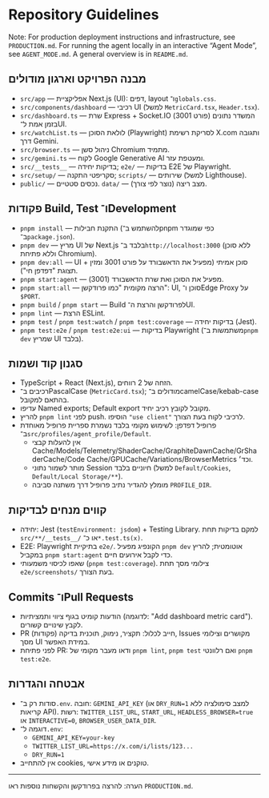 # Repository Guidelines

Note: For production deployment instructions and infrastructure, see `PRODUCTION.md`. For running the agent locally in an interactive “Agent Mode”, see `AGENT_MODE.md`. A general overview is in `README.md`.

## מבנה הפרויקט וארגון מודולים
- `src/app` — אפליקציית Next.js (UI): דפים, layout ו־`globals.css`.
- `src/components/dashboard` — רכיבי UI (למשל `MetricCard.tsx`, `Header.tsx`).
- `src/dashboard.ts` — שרת Express + Socket.IO (פורט 3001) המשדר נתונים בזמן אמת ל־UI.
- `src/watchList.ts` — לולאת הסוכן (Playwright) לסריקת רשימת X.com ותגובה דרך Gemini.
- `src/browser.ts` — ניהול סשן Chromium מתמיד.
- `src/gemini.ts` — לקוח Google Generative AI ומעטפת עזר.
- `src/__tests__` — בדיקות יחידה; `e2e/` — בדיקות E2E של Playwright.
- `src/setup/` — סקריפטי התקנה; `scripts/` — שירותים (למשל Lighthouse).
- `public/` — נכסים סטטיים. `data/` — מצב ריצה (נוצר לפי צורך).

## פקודות Build, Test ו־Development
- `pnpm install` — התקנת חבילות (להשתמש ב־pnpm כפי שמוגדר ב־`package.json`).
- `pnpm dev` — מריץ UI של Next.js בלבד ב־`http://localhost:3000` (ללא סוכן וללא פתיחת Chromium).
- `pnpm dev:all` — UI + סוכן אמיתי (מפעיל את הדאשבורד על פורט 3001 ומזין תצוגת "דפדפן חי").
- `pnpm start:agent` — מפעיל את הסוכן ואת שרת הדאשבורד (3001).
- `pnpm start:all` — הרצה מקומית "כמו פרודקשן": UI, סוכן ו־Edge Proxy על `$PORT`.
- `pnpm build` / `pnpm start` — Build לפרודקשן והרצת ה־UI.
- `pnpm lint` — הרצת ESLint.
- `pnpm test` / `pnpm test:watch` / `pnpm test:coverage` — בדיקות יחידה (Jest).
- `pnpm test:e2e` / `pnpm test:e2e:ui` — בדיקות Playwright (משתמשות ב־`pnpm dev` שמריץ UI בלבד).

## סגנון קוד ושמות
- TypeScript + React (Next.js), הזחה של 2 רווחים.
- רכיבים ב־PascalCase (`MetricCard.tsx`); מודולים ב־camelCase/‏kebab-case בהתאם למקובל.
- עדיפו Named exports; Default export מקובל לקובץ רכיב יחיד.
- להריץ `pnpm lint` לפני push. הוסיפו `"use client"` לרכיבי לקוח בעת הצורך.
- פרופיל דפדפן: לשימוש מקומי בלבד נשמרת ספריית פרופיל מאוחדת ב־`src/profiles/agent_profile/Default`.
  - אין להעלות קבצי Cache/Models/Telemetry/ShaderCache/GraphiteDawnCache/GrShaderCache/Code Cache/GPUCache/Variations/BrowserMetrics וכד׳.
  - מותר לשמור נתוני Session חיוניים בלבד (למשל `Default/Cookies`, `Default/Local Storage/**`).
  - מומלץ להגדיר נתיב פרופיל דרך משתנה סביבה `PROFILE_DIR`.

## קווים מנחים לבדיקות
- יחידה: Jest (`testEnvironment: jsdom`) + Testing Library. למקם בדיקות תחת `src/**/__tests__/` או כ־`*.test.ts(x)`.
- E2E: Playwright בתיקיית `e2e/`. הקונפיג מפעיל `pnpm dev` אוטומטית; להריץ במקביל `pnpm start:agent` כדי לקבל אירועים חיים.
- שאפו לכיסוי משמעותי (`pnpm test:coverage`). צילומי מסך תחת `e2e/screenshots/` בעת הצורך.

## Commits ו־Pull Requests
- הודעות קומיט בגוף ציווי ותמציתיות (לדוגמה: "Add dashboard metric card"). לקבץ שינויים קשורים.
- PR חייב לכלול: תקציר, נימוק, תוכנית בדיקה (פקודות), Issues מקושרים וצילומי מסך UI במידת האפשר.
- לפני פתיחת PR: ודאו מעבר מקומי של `pnpm lint`, `pnpm test` ואם רלוונטי `pnpm test:e2e`.

## אבטחה והגדרות
- סודות רק ב־`.env`. חובה: `GEMINI_API_KEY` (או `DRY_RUN=1` למצב סימולציה ללא קריאות API). רשות: `TWITTER_LIST_URL`, `START_URL`, `HEADLESS_BROWSER=true` או `INTERACTIVE=0`, `BROWSER_USER_DATA_DIR`.
- דוגמה ל־`.env`:
  - `GEMINI_API_KEY=your-key`
  - `TWITTER_LIST_URL=https://x.com/i/lists/123...`
  - `DRY_RUN=1`
- אין להתחייב cookies, טוקנים או מידע אישי.

---

הערה: להרצה בפרודקשן והקשחות נוספות ראו `PRODUCTION.md`.
